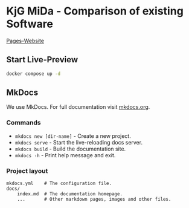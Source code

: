 # KjG MiDa - Comparison of existing Software

[Pages-Website](https://kjg-bad-abbach.github.io/kjg-mida-comparison/)

## Start Live-Preview

```bash
docker compose up -d
```

## MkDocs

We use MkDocs. For full documentation visit [mkdocs.org](https://www.mkdocs.org).

### Commands

* `mkdocs new [dir-name]` - Create a new project.
* `mkdocs serve` - Start the live-reloading docs server.
* `mkdocs build` - Build the documentation site.
* `mkdocs -h` - Print help message and exit.

### Project layout

    mkdocs.yml    # The configuration file.
    docs/
        index.md  # The documentation homepage.
        ...       # Other markdown pages, images and other files.
